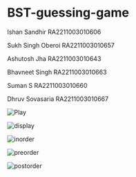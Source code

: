 # BST-guessing-game

Ishan Sandhir RA2211003010606

Sukh Singh Oberoi RA2211003010657

Ashutosh Jha RA2211003010643

Bhavneet Singh RA2211003010663

Suman S RA2211003010660

Dhruv Sovasaria RA2211003010667


![Play]([screenshots/play.jpg](https://github.com/Sandhirishan/BST-guessing-game/blob/8b56bb9165e70028d406edea47caa9e1e0c511ac/screenshots/play.jpg))

![display]([screenshots\display.jpg](https://github.com/Sandhirishan/BST-guessing-game/blob/8b56bb9165e70028d406edea47caa9e1e0c511ac/screenshots/display.jpg)https://github.com/Sandhirishan/BST-guessing-game/blob/8b56bb9165e70028d406edea47caa9e1e0c511ac/screenshots/display.jpg)

![inorder]([screenshots\in.jpg](https://github.com/Sandhirishan/BST-guessing-game/blob/8b56bb9165e70028d406edea47caa9e1e0c511ac/screenshots/in.jpg)https://github.com/Sandhirishan/BST-guessing-game/blob/8b56bb9165e70028d406edea47caa9e1e0c511ac/screenshots/in.jpg)

![preorder]([screenshots\pre.jpg](https://github.com/Sandhirishan/BST-guessing-game/blob/8b56bb9165e70028d406edea47caa9e1e0c511ac/screenshots/pre.jpg)https://github.com/Sandhirishan/BST-guessing-game/blob/8b56bb9165e70028d406edea47caa9e1e0c511ac/screenshots/pre.jpg)

![postorder]([screenshots\post.jpg](https://github.com/Sandhirishan/BST-guessing-game/blob/8b56bb9165e70028d406edea47caa9e1e0c511ac/screenshots/post.jpg)https://github.com/Sandhirishan/BST-guessing-game/blob/8b56bb9165e70028d406edea47caa9e1e0c511ac/screenshots/post.jpg)
